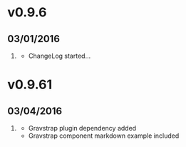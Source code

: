 # v0.9.6
## 03/01/2016

1. [](#new)
    * ChangeLog started...

# v0.9.61
## 03/04/2016

1. [](#new)
    * Gravstrap plugin dependency added
    * Gravstrap component markdown example included
